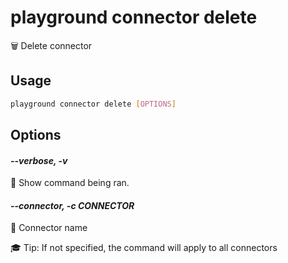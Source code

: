 # playground connector delete

🗑️  Delete connector

## Usage

```bash
playground connector delete [OPTIONS]
```

## Options

#### *--verbose, -v*

🐞 Show command being ran.

#### *--connector, -c CONNECTOR*

🔗 Connector name  
  
🎓 Tip: If not specified, the command will apply to all connectors


